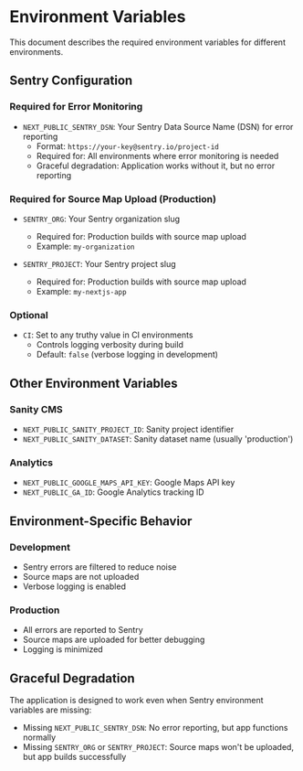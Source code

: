 # Environment Variables

This document describes the required environment variables for different environments.

## Sentry Configuration

### Required for Error Monitoring
- `NEXT_PUBLIC_SENTRY_DSN`: Your Sentry Data Source Name (DSN) for error reporting
  - Format: `https://your-key@sentry.io/project-id`
  - Required for: All environments where error monitoring is needed
  - Graceful degradation: Application works without it, but no error reporting

### Required for Source Map Upload (Production)
- `SENTRY_ORG`: Your Sentry organization slug
  - Required for: Production builds with source map upload
  - Example: `my-organization`

- `SENTRY_PROJECT`: Your Sentry project slug
  - Required for: Production builds with source map upload
  - Example: `my-nextjs-app`

### Optional
- `CI`: Set to any truthy value in CI environments
  - Controls logging verbosity during build
  - Default: `false` (verbose logging in development)

## Other Environment Variables

### Sanity CMS
- `NEXT_PUBLIC_SANITY_PROJECT_ID`: Sanity project identifier
- `NEXT_PUBLIC_SANITY_DATASET`: Sanity dataset name (usually 'production')

### Analytics
- `NEXT_PUBLIC_GOOGLE_MAPS_API_KEY`: Google Maps API key
- `NEXT_PUBLIC_GA_ID`: Google Analytics tracking ID

## Environment-Specific Behavior

### Development
- Sentry errors are filtered to reduce noise
- Source maps are not uploaded
- Verbose logging is enabled

### Production
- All errors are reported to Sentry
- Source maps are uploaded for better debugging
- Logging is minimized

## Graceful Degradation

The application is designed to work even when Sentry environment variables are missing:
- Missing `NEXT_PUBLIC_SENTRY_DSN`: No error reporting, but app functions normally
- Missing `SENTRY_ORG` or `SENTRY_PROJECT`: Source maps won't be uploaded, but app builds successfully